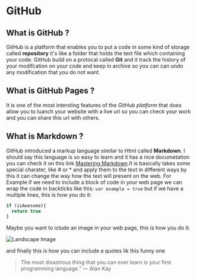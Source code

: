 # GitHub

## What is GitHub ?
GitHub is a platform that enables you to put a code in some kind of storage called **repository** it's like a folder that holds the text file which containing your code. GitHub build on a protocal called **Git** and it track the history of your modifcation on your code and keep in archive so you can can undo any modification that you do not want.

## What is GitHub Pages ?
It is one of the most intersting features of the _GitHub platform_ that does allow you to luanch your website with a live url so you can check your work and you can share this url with others.
 
## What is Markdown ?
GitHub introduced a markup language similar to Html called **Markdown**. I should say this language is so easy to learn and it has a nice documetation you can check it on this link [Mastering Markdown](https://guides.github.com/features/mastering-markdown/).It is basically takes some special charater, like # or * and apply them to the text in different ways by this it can change the way how the text will present on the web. 
For Example if we need to include a block of code in your web page we can wrap the code in backticks like this:
`var example = true`
but if we have a multiple lines, this is how you do it:

```javascript
if (isAwesome){
  return true
}
```
Maybe you want to iclude an image in your web page, this is how you do it:

![Landscape Image](https://cdn.pixabay.com/photo/2019/03/08/15/05/landscape-4042502_960_720.jpg)

and finally this is how you can include a quotes lik this funny one

> The most disastrous thing that you can ever learn is your first programming language.”
> ― Alan Kay

 
